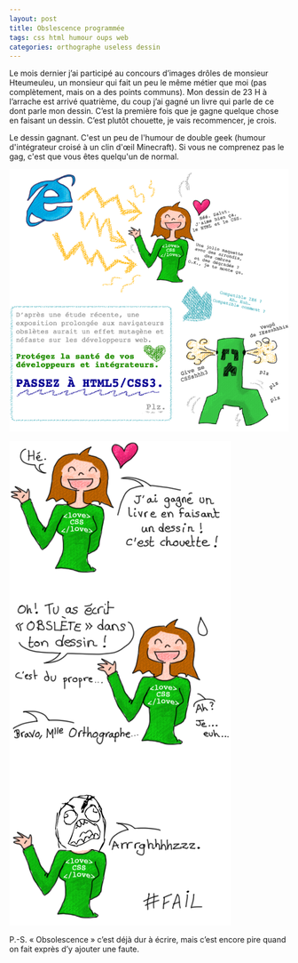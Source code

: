 ```yaml
---
layout: post
title: Obslescence programmée
tags: css html humour oups web
categories: orthographe useless dessin
---
```


Le mois dernier j’ai participé au concours d’images drôles de monsieur Hteumeuleu, un monsieur qui fait un peu le même métier que moi (pas complètement, mais on a des points communs).<!-- more --> Mon dessin de 23 H à l’arrache est arrivé quatrième, du coup j’ai gagné un livre qui parle de ce dont parle mon dessin. C’est la première fois que je gagne quelque chose en faisant un dessin. C’est plutôt chouette, je vais recommencer, je crois.

Le dessin gagnant. C'est un peu de l'humour de double geek (humour d'intégrateur croisé à un clin d'œil Minecraft). Si vous ne comprenez pas le gag, c'est que vous êtes quelqu'un de normal.

![De l'origine des creepers](/img/2011/110609a_DeLorigineDesCreepers.png)

![Oh, tu as écrit OBSLÈTE dans ton dessin ! Bravo, Mlle Orthographe…](/img/2011/110609b_epilogue.png)

P.-S. « Obsolescence » c’est déjà dur à écrire, mais c’est encore pire quand on fait exprès d’y ajouter une faute.
